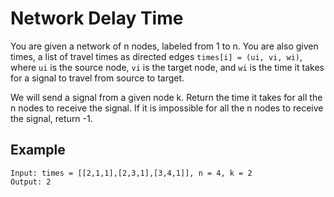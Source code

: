 # Network Delay Time

You are given a network of n nodes, labeled from 1 to n. You are also given times, a list of travel times as directed edges `times[i] = (ui, vi, wi)`, where `ui` is the source node, `vi` is the target node, and `wi` is the time it takes for a signal to travel from source to target.

We will send a signal from a given node k. Return the time it takes for all the n nodes to receive the signal. If it is impossible for all the n nodes to receive the signal, return -1.

## Example
```
Input: times = [[2,1,1],[2,3,1],[3,4,1]], n = 4, k = 2
Output: 2

```
